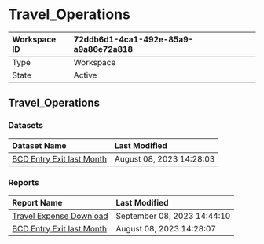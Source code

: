 



# Travel_Operations

|Workspace ID|72ddb6d1-4ca1-492e-85a9-a9a86e72a818|
| :--- | :--- |
|Type|Workspace|
|State|Active|

## Travel_Operations

### Datasets

|Dataset Name|Last Modified|
| :--- | :--- |
|[BCD Entry Exit last Month](../Datasets/BCD-Entry-Exit-last-Month.md)|August 08, 2023 14:28:03|

### Reports

|Report Name|Last Modified|
| :--- | :--- |
|[Travel Expense Download](../Reports/Travel-Expense-Download.md)|September 08, 2023 14:44:10|
|[BCD Entry Exit last Month](../Reports/BCD-Entry-Exit-last-Month.md)|August 08, 2023 14:28:07|
